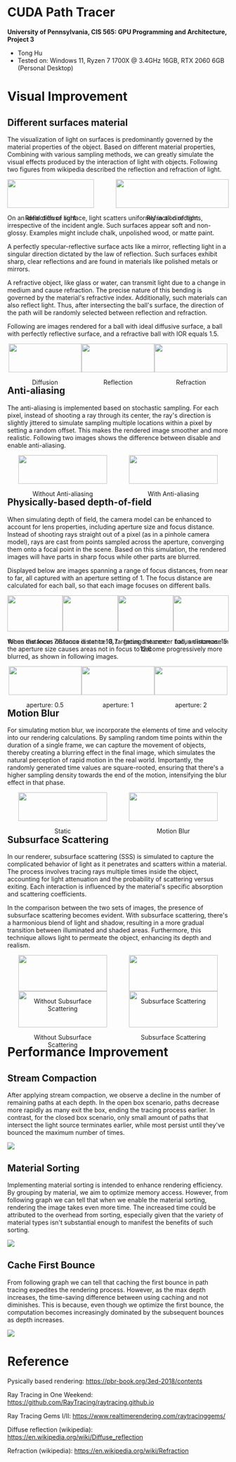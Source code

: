 CUDA Path Tracer
================

**University of Pennsylvania, CIS 565: GPU Programming and Architecture, Project 3**

* Tong Hu
* Tested on: Windows 11, Ryzen 7 1700X @ 3.4GHz 16GB, RTX 2060 6GB (Personal Desktop)

# Visual Improvement
## Different surfaces material

The visualization of light on surfaces is predominantly governed by the material properties of the object. Based on different material properties, Combining with various sampling methods, we can greatly simulate the visual effects produced by the interaction of light with objects. Following two figures from wikipedia described the reflection and refraction of light.

<div style="display: flex; justify-content: center; text-align: center;">
  <div style="flex: 1; max-width: 39%; margin-right: 10%;">
    <img src="./img/reflection_wikipedia.png" style="width: 100%; height: auto;" />
    <p>Reflection of light</p>
  </div>
  
  <div style="flex: 1; max-width: 61%;">
    <img src="./img/refraction_wikipedia.png" style="width: 100%; height: auto;" /> 
    <p>Refraction of light</p>
  </div>
</div>

On an ideal diffuse surface, light scatters uniformly in all directions, irrespective of the incident angle. Such surfaces appear soft and non-glossy. Examples might include chalk, unpolished wood, or matte paint. 

A perfectly specular-reflective surface acts like a mirror, reflecting light in a singular direction dictated by the law of reflection. Such surfaces exhibit sharp, clear reflections and are found in materials like polished metals or mirrors. 

A refractive object, like glass or water, can transmit light due to a change in medium and cause refraction. The precise nature of this bending is governed by the material's refractive index. Additionally, such materials can also reflect light. Thus, after intersecting the ball's surface, the direction of the path will be randomly selected between reflection and refraction.

Following are images rendered for a ball with ideal diffusive surface, a ball with perfectly reflective surface, and a refractive ball with IOR equals 1.5.

<div style="display: flex; justify-content: center; text-align: center;">
  
  <div style="flex: 1; max-width: 33%;">
    <img src="./img/basic_diffusion.png" style="width: 100%; height: auto;" />
    <p>Diffusion</p>
  </div>
  
  <div style="flex: 1; max-width: 33%;">
    <img src="./img/basic_reflection.png" style="width: 100%; height: auto;" /> 
    <p>Reflection</p>
  </div>
  
  <div style="flex: 1; max-width: 33%;">
    <img src="./img/basic_refraction.png" style="width: 100%; height: auto;" /> 
    <p>Refraction</p>
  </div>
</div>

## Anti-aliasing

The anti-aliasing is implemented based on stochastic sampling. For each pixel, instead of shooting a ray through its center, the ray's direction is slightly jittered to simulate sampling multiple locations within a pixel by setting a random offset. This makes the rendered image smoother and more realistic. Following two images shows the difference between disable and enable anti-aliasing.

<div style="display: flex; justify-content: center; text-align: center;">
  <div style="flex: 1; max-width: 40%; margin-right: 10%;">
    <img src="./img/without_anti_aliasing_zoomin.png" style="width: 100%; height: auto;" />
    <p>Without Anti-aliasing</p>
  </div>
  
  <div style="flex: 1; max-width: 40%;">
    <img src="./img/anti_aliasing_zoomin.png" style="width: 100%; height: auto;" /> 
    <p>With Anti-aliasing</p>
  </div>
</div>



## Physically-based depth-of-field

When simulating depth of field, the camera model can be enhanced to account for lens properties, including aperture size and focus distance. Instead of shooting rays straight out of a pixel (as in a pinhole camera model), rays are cast from points sampled across the aperture, converging them onto a focal point in the scene. Based on this simulation, the rendered images will have parts in sharp focus while other parts are blurred.

Displayed below are images spanning a range of focus distances, from near to far, all captured with an aperture setting of 1. The focus distance are calculated for each ball, so that each image focuses on different balls.

<div style="display: flex; justify-content: center; text-align: center;">
  <div style="flex: 1; max-width: 40%;">
    <img src="./img/focus_7_6.png" style="width: 100%; height: auto; " />
    <p>focus distance: 7.6</p>
  </div>
  
  <div style="flex: 1; max-width: 40%;">
    <img src="./img/focus_8_7.png" style="width: 100%; height: auto;" /> 
    <p>focus distance: 8.7</p>
  </div>

  <div style="flex: 1; max-width: 40%;">
    <img src="./img/focus_12_6.png" style="width: 100%; height: auto;" /> 
    <p>focus distance: 12.6</p>
  </div>
  <div style="flex: 1; max-width: 40%;">
    <img src="./img/focus_15.png" style="width: 100%; height: auto;" /> 
    <p>focus distance: 15</p>
  </div>
</div>

When the focus distance is set to 10, targeting the center ball, an increase in the aperture size causes areas not in focus to become progressively more blurred, as shown in following images.

<div style="display: flex; justify-content: center; text-align: center;">
  <div style="flex: 1; max-width: 33%;">
    <img src="./img/aperture_0_5.png" style="width: 100%; height: auto; " />
    <p>aperture: 0.5</p>
  </div>
  
  <div style="flex: 1; max-width: 33%;">
    <img src="./img/focus_10.png" style="width: 100%; height: auto;" /> 
    <p>aperture: 1</p>
  </div>

  <div style="flex: 1; max-width: 33%;">
    <img src="./img/aperture_2.png" style="width: 100%; height: auto;" /> 
    <p>aperture: 2</p>
  </div>
</div>

## Motion Blur

For simulating motion blur, we incorporate the elements of time and velocity into our rendering calculations. By sampling random time points within the duration of a single frame, we can capture the movement of objects, thereby creating a blurring effect in the final image, which simulates the natural perception of rapid motion in the real world. Importantly, the randomly generated time values are square-rooted, ensuring that there's a higher sampling density towards the end of the motion, intensifying the blur effect in that phase.

<div style="display: flex; justify-content: center; text-align: center;">
  <div style="flex: 1; max-width: 40%; margin-right: 10%;">
    <img src="./img/static.png" style="width: 100%; height: auto;" />
    <p>Static</p>
  </div>
  
  <div style="flex: 1; max-width: 40%;">
    <img src="./img/motion_blur.png" style="width: 100%; height: auto;" /> 
    <p>Motion Blur</p>
  </div>
</div>

## Subsurface Scattering

In our renderer, subsurface scattering (SSS) is simulated to capture the complicated behavior of light as it penetrates and scatters within a material. The process involves tracing rays multiple times inside the object, accounting for light attenuation and the probability of scattering versus exiting. Each interaction is influenced by the material's specific absorption and scattering coefficients.

In the comparison between the two sets of images, the presence of subsurface scattering becomes evident. With subsurface scattering, there's a harmonious blend of light and shadow, resulting in a more gradual transition between illuminated and shaded areas. Furthermore, this technique allows light to permeate the object, enhancing its depth and realism.

<div style="display: flex; justify-content: center; text-align: center;">
  <div style="flex: 1; max-width: 40%; margin-right: 10%;">
    <img src="./img/withou_subsurface_scattering.png" style="width: 100%; height: auto;" />
    <p>Without Subsurface Scattering</p>
  </div>
  
  <div style="flex: 1; max-width: 40%;">
    <img src="./img/subsurface_scattering.png" style="width: 100%; height: auto;" /> 
    <p>Subsurface Scattering</p>
  </div>
</div>

<div style="display: flex; justify-content: center; text-align: center;">
  <div style="flex: 1; max-width: 40%; margin-right: 10%;">
    <img src="./img/without_sss_close_to_light.png" style="width: 100%; height: auto;" />
    <p>Without Subsurface Scattering</p>
  </div>
  
  <div style="flex: 1; max-width: 40%;">
    <img src="./img/sss_close_to_light.png" style="width: 100%; height: auto;" /> 
    <p>Subsurface Scattering</p>
  </div>
</div>

# Performance Improvement
## Stream Compaction

After applying stream compaction, we observe a decline in the number of remaining paths at each depth. In the open box scenario, paths decrease more rapidly as many exit the box, ending the tracing process earlier. In contrast, for the closed box scenario, only small amount of paths that intersect the light source terminates earlier, while most persist until they've bounced the maximum number of times.

![](/img/stream_compaction.png)

## Material Sorting

Implementing material sorting is intended to enhance rendering efficiency. By grouping by material, we aim to optimize memory access. However, from following graph we can tell that when we enable the material sorting, rendering the image takes even more time. The increased time could be attributed to the overhead from sorting, especially given that the variety of material types isn't substantial enough to manifest the benefits of such sorting.

![](/img/material_sorting.png)

## Cache First Bounce

From following graph we can tell that caching the first bounce in path tracing expedites the rendering process. However, as the max depth increases, the time-saving difference between using caching and not diminishes. This is because, even though we optimize the first bounce, the computation becomes increasingly dominated by the subsequent bounces as depth increases.

![](/img/cache.png)


# Reference

Pysically based rendering: https://pbr-book.org/3ed-2018/contents

Ray Tracing in One Weekend: https://github.com/RayTracing/raytracing.github.io

Ray Tracing Gems I/II: https://www.realtimerendering.com/raytracinggems/

Diffuse reflection (wikipedia): https://en.wikipedia.org/wiki/Diffuse_reflection

Refraction (wikipedia): https://en.wikipedia.org/wiki/Refraction
